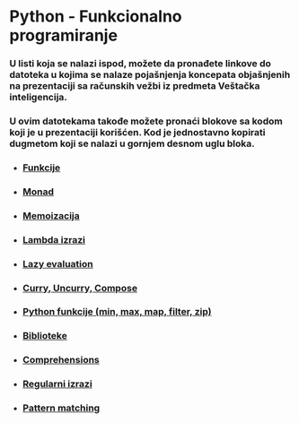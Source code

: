 # Python - Funkcionalno programiranje
### U listi koja se nalazi ispod, možete da pronađete linkove do datoteka u kojima se nalaze pojašnjenja koncepata objašnjenih na prezentaciji sa računskih vežbi iz predmeta Veštačka inteligencija.
### U ovim datotekama takođe možete pronaći blokove sa kodom koji je u prezentaciji korišćen. Kod je jednostavno kopirati dugmetom koji se nalazi u gornjem desnom uglu bloka.

- ### [Funkcije](Funkcije.md)
- ### [Monad](Monad.md)
- ### [Memoizacija](Memoizacija.md)
- ### [Lambda izrazi](Lambda.md)
- ### [Lazy evaluation](Lazy.md)
- ### [Curry, Uncurry, Compose](Curry.md)
- ### [Python funkcije (min, max, map, filter, zip)](Functions.md)
- ### [Biblioteke](Library.md)
- ### [Comprehensions](Comprehensions.md)
- ### [Regularni izrazi](RegularExpressions.md)
- ### [Pattern matching](PatternMatching.md)